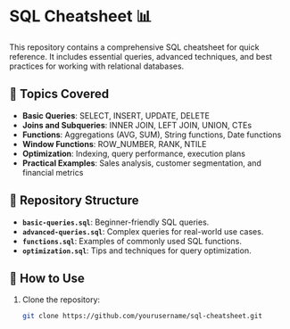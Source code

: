 # SQL Cheatsheet 📊

This repository contains a comprehensive SQL cheatsheet for quick reference. It includes essential queries, advanced techniques, and best practices for working with relational databases.

## 📌 Topics Covered
- **Basic Queries**: SELECT, INSERT, UPDATE, DELETE
- **Joins and Subqueries**: INNER JOIN, LEFT JOIN, UNION, CTEs
- **Functions**: Aggregations (AVG, SUM), String functions, Date functions
- **Window Functions**: ROW_NUMBER, RANK, NTILE
- **Optimization**: Indexing, query performance, execution plans
- **Practical Examples**: Sales analysis, customer segmentation, and financial metrics

## 📂 Repository Structure
- **`basic-queries.sql`**: Beginner-friendly SQL queries.
- **`advanced-queries.sql`**: Complex queries for real-world use cases.
- **`functions.sql`**: Examples of commonly used SQL functions.
- **`optimization.sql`**: Tips and techniques for query optimization.

## 🚀 How to Use
1. Clone the repository:
   ```bash
   git clone https://github.com/yourusername/sql-cheatsheet.git
